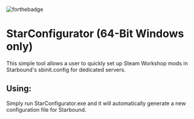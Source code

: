 ![forthebadge](https://forthebadge.com/images/badges/you-didnt-ask-for-this.svg)
# StarConfigurator (64-Bit Windows only)
This simple tool allows a user to quickly set up Steam Workshop mods in Starbound's sbinit.config for dedicated servers.

## Using:
Simply run StarConfigurator.exe and it will automatically generate a new configuration file for Starbound.
